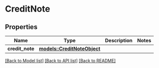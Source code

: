 # CreditNote

## Properties

Name | Type | Description | Notes
------------ | ------------- | ------------- | -------------
**credit_note** | [**models::CreditNoteObject**](CreditNoteObject.md) |  | 

[[Back to Model list]](../README.md#documentation-for-models) [[Back to API list]](../README.md#documentation-for-api-endpoints) [[Back to README]](../README.md)


